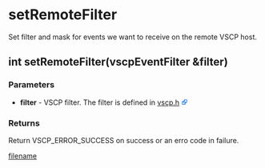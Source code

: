 # setRemoteFilter

Set filter and mask for events we want to receive on the remote VSCP host.

## int setRemoteFilter(vscpEventFilter &filter)

### Parameters
* **filter** - VSCP filter. The filter is defined in [vscp.h](https://github.com/grodansparadis/vscp/blob/master/src/vscp/common/vscp.h) ![External Link](./images/Icon_External_Link.png)

### Returns
Return VSCP_ERROR_SUCCESS on success or an erro code in failure.

[filename](./bottom_copyright.md ':include')

